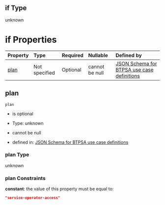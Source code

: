 ## if Type

unknown

# if Properties

| Property      | Type          | Required | Nullable       | Defined by                                                                                                                                                                                                                                    |
| :------------ | :------------ | :------- | :------------- | :-------------------------------------------------------------------------------------------------------------------------------------------------------------------------------------------------------------------------------------------- |
| [plan](#plan) | Not specified | Optional | cannot be null | [JSON Schema for BTPSA use case definitions](btpsa-usecase-properties-services-items-allof-1-then-allof-112-then-allof-1-if-properties-plan.md "undefined#/properties/services/items/allOf/1/then/allOf/112/then/allOf/1/if/properties/plan") |

## plan



`plan`

*   is optional

*   Type: unknown

*   cannot be null

*   defined in: [JSON Schema for BTPSA use case definitions](btpsa-usecase-properties-services-items-allof-1-then-allof-112-then-allof-1-if-properties-plan.md "undefined#/properties/services/items/allOf/1/then/allOf/112/then/allOf/1/if/properties/plan")

### plan Type

unknown

### plan Constraints

**constant**: the value of this property must be equal to:

```json
"service-operator-access"
```
